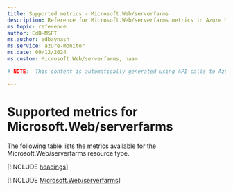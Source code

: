 ```yaml
---
title: Supported metrics - Microsoft.Web/serverfarms
description: Reference for Microsoft.Web/serverfarms metrics in Azure Monitor.
ms.topic: reference
author: EdB-MSFT
ms.author: edbaynash
ms.service: azure-monitor
ms.date: 09/12/2024
ms.custom: Microsoft.Web/serverfarms, naam

# NOTE:  This content is automatically generated using API calls to Azure. Any edits made on these files will be overwritten in the next run of the script. 

---
```


  
# Supported metrics for Microsoft.Web/serverfarms
  
The following table lists the metrics available for the Microsoft.Web/serverfarms resource type.  
  
  
[!INCLUDE [headings](~/reusable-content/ce-skilling/azure/includes/azure-monitor/reference/metrics/metrics-headings.md)]  
  
 

[!INCLUDE [Microsoft.Web/serverfarms](~/reusable-content/ce-skilling/azure/includes/azure-monitor/reference/metrics/microsoft-web-serverfarms-metrics-include.md)]  

